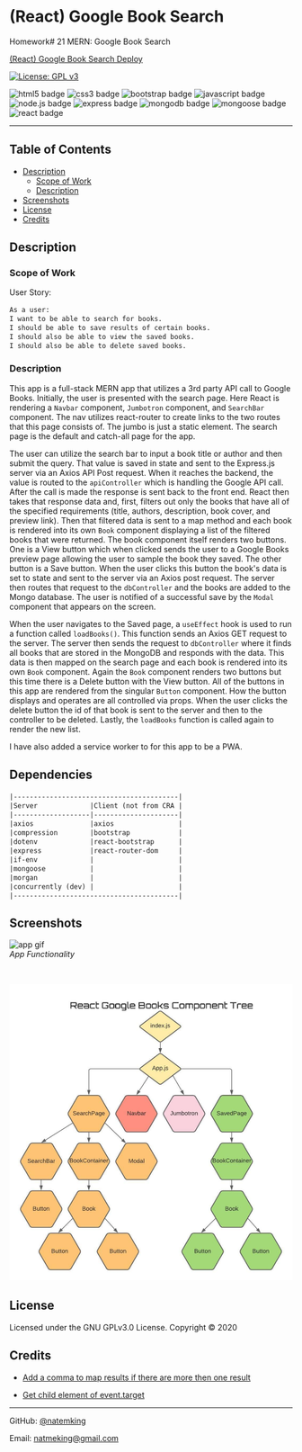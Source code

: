 # (React) Google Book Search
Homework# 21 MERN: Google Book Search

[(React) Google Book Search Deploy](https://google-books-nmk.herokuapp.com/)

[![License: GPL v3](https://img.shields.io/badge/License-GPLv3-blue.svg)](https://github.com/natemking/book_finder/blob/main/LICENSE)

![html5 badge](https://img.shields.io/badge/html5%20-%23E34F26.svg?&style=flat&logo=html5&logoColor=white)
![css3 badge](https://img.shields.io/badge/css3%20-%231572B6.svg?&style=flat&logo=css3&logoColor=white)
![bootstrap badge](https://img.shields.io/badge/bootstrap%20-%23563D7C.svg?&style=flat&logo=bootstrap&logoColor=white")
![javascript badge](https://img.shields.io/badge/javascript%20-%23323330.svg?&style=flat&logo=javascript&logoColor=%23F7DF1E)
![node.js badge](https://img.shields.io/badge/Node.js%20-%2343853D.svg?&style=flat&logo=node.js&logoColor=white)
![express badge](https://img.shields.io/badge/Express.js%20-%23404d59.svg?&style=flat&logo=node.js&logoColor=white)
![mongodb badge](https://img.shields.io/badge/MongoDB-%234ea94b.svg?&style=flat&logo=mongodb&logoColor=white)
![mongoose badge](https://img.shields.io/badge/Mongoose-%23800.svg?&style=flat&logoColor=white)
![react badge](https://img.shields.io/badge/react%20-%2320232a.svg?&style=flat&logo=react&logoColor=%2361DAFB")


---
## Table of Contents
 * [Description](#description)
    + [Scope of Work](#scope-of-work)
    + [Description](#description)
  * [Screenshots](#screenshots)
  * [License](#license)
  * [Credits](#credits)

## Description

### Scope of Work
User Story:
```
As a user: 
I want to be able to search for books.
I should be able to save results of certain books.
I should also be able to view the saved books. 
I should also be able to delete saved books. 
``` 

### Description

This app is a full-stack MERN app that utilizes a 3rd party API call to Google Books. Initially, the user is presented with the search page. Here React is rendering a `Navbar` component, `Jumbotron` component, and `SearchBar` component. The nav utilizes react-router to create links to the two routes that this page consists of. The jumbo is just a static element. The search page is the default and catch-all page for the app. 

The user can utilize the search bar to input a book title or author and then submit the query. That value is saved in state and sent to the Express.js server via an Axios API Post request. When it reaches the backend, the value is routed to the `apiController` which is handling the Google API call. After the call is made the response is sent back to the front end. React then takes that response data and, first, filters out only the books that have all of the specified requirements (title, authors, description, book cover, and preview link). Then that filtered data is sent to a map method and each book is rendered into its own `Book` component displaying a list of the filtered books that were returned. The book component itself renders two buttons. One is a View button which when clicked sends the user to a Google Books preview page allowing the user to sample the book they saved. The other button is a Save button. When the user clicks this button the book's data is set to state and sent to the server via an Axios post request. The server then routes that request to the `dbController` and the books are added to the Mongo database. The user is notified of a successful save by the `Modal` component that appears on the screen. 

When the user navigates to the Saved page, a `useEffect` hook is used to run a function called `loadBooks()`. This function sends an Axios GET request to the server. The server then sends the request to `dbController` where it finds all books that are stored in the MongoDB and responds with the data. This data is then mapped on the search page and each book is rendered into its own `Book` component. Again the `Book` component renders two buttons but this time there is a Delete button with the View button. All of the buttons in this app are rendered from the singular `Button` component. How the button displays and operates are all controlled via props. When the user clicks the delete button the id of that book is sent to the server and then to the controller to be deleted. Lastly, the `loadBooks` function is called again to render the new list.  

I have also added a service worker to for this app to be a PWA.


## Dependencies
```
|-----------------------------------------|
|Server             |Client (not from CRA |
|-------------------|---------------------|
|axios              |axios                |
|compression        |bootstrap            |
|dotenv             |react-bootstrap      |
|express            |react-router-dom     |
|if-env             |                     |
|mongoose           |                     |
|morgan             |                     |
|concurrently (dev) |                     |
|-----------------------------------------|
```

## Screenshots

![app gif](./client/public/images/screenshots/book-finder.gif)
<br>
_App Functionality_
<br>

<br>

![component tree](./client/public/images/book-finder-component-tree.jpeg)
<br>

## License
Licensed under the GNU GPLv3.0 License. Copyright © 2020

## Credits

* [Add a comma to map results if there are more then one result](https://stackoverflow.com/questions/47881767/how-to-add-a-comma-in-array-map-after-every-element-except-last-element-in-react)

* [Get child element of event.target](https://stackoverflow.com/questions/48494416/get-child-element-from-event-target)

---

GitHub: [@natemking](https://github.com/natemking/)

Email: [natmeking@gmail.com](mailto:natmeking@gmail.com)

